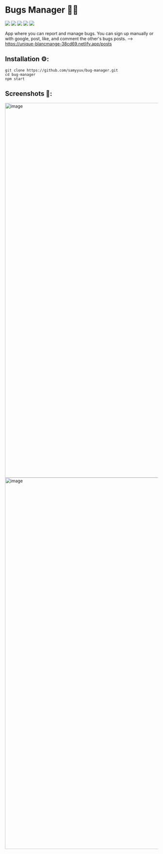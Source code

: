 Bugs Manager 🐛📝
======

<img src="https://img.shields.io/badge/MongoDB-4EA94B?style=for-the-badge&logo=mongodb&logoColor=white"> <img src="https://img.shields.io/badge/Express.js-404D59?style=for-the-badge"> <img src="https://img.shields.io/badge/React-20232A?style=for-the-badge&logo=react&logoColor=61DAFB"> <img src="https://img.shields.io/badge/Node.js-43853D?style=for-the-badge&logo=node.js&logoColor=white"> <img src="https://img.shields.io/badge/CSS3-1572B6?style=for-the-badge&logo=css3&logoColor=white">

App where you can report and manage bugs. You can sign up manually or with google, post, like, and comment the other's bugs posts. --> https://unique-blancmange-38cd69.netlify.app/posts

Installation ⚙️:
------
```
git clone https://github.com/samyyuv/bug-manager.git
cd bug-manager
npm start
```


Screenshots 📸:
------
<img width="1232" alt="image" src="https://user-images.githubusercontent.com/79147788/207634783-e6e4b46a-0609-4d20-b03c-b273eb1a980b.png">
<img width="1221" alt="image" src="https://user-images.githubusercontent.com/79147788/207635600-d8a14b73-db79-4f06-bcc5-45d1b210aad4.png">
